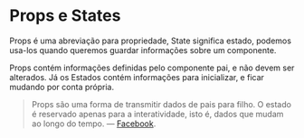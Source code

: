 # Props e States

Props é uma abreviação para propriedade, State significa estado, podemos usa-los quando queremos guardar informações sobre um componente.

Props contém informações definidas pelo componente pai, e não devem ser alterados. Já os Estados contém informações para inicializar, e ficar mudando por conta própria.

> Props são uma forma de transmitir dados de pais para filho. O estado é reservado apenas para a interatividade, isto é, dados que mudam ao longo do tempo.
> — [Facebook](https://facebook.github.io/react/docs/thinking-in-react.html).
